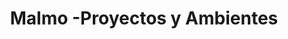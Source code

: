 ---
title: "Malmo -Proyectos y Ambientes"
url: /vitacura/malmo-proyectos-y-ambientes/
shop: Baumarkt
---
